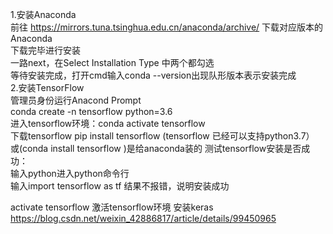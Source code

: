 1.安装Anaconda  
前往 https://mirrors.tuna.tsinghua.edu.cn/anaconda/archive/ 下载对应版本的Anaconda  
下载完毕进行安装  
一路next，在Select Installation Type 中两个都勾选  
等待安装完成，打开cmd输入conda --version出现队形版本表示安装完成  
2.安装TensorFlow  
管理员身份运行Anacond Prompt  
conda create -n tensorflow python=3.6  
进入tensorflow环境：conda activate tensorflow  
下载tensorflow pip install tensorflow (tensorflow 已经可以支持python3.7）  或(conda install tensorflow )是给anaconda装的
测试tensorflow安装是否成功：   
输入python进入python命令行   
输入import tensorflow as tf 结果不报错，说明安装成功   

activate tensorflow 激活tensorflow环境
安装keras
https://blog.csdn.net/weixin_42886817/article/details/99450965
